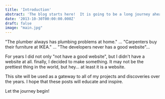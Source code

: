 ```yaml
---
title: 'Introduction'
abstract: 'The blog starts here!  It is going to be a long journey ahead....'
date: '2013-10-30T00:00:00.000Z'
draft: false
image: "main.jpg"
---
```


"The plumber always has plumbing problems at home." ... "Carpenters buy their furniture at IKEA." ... "The developers never has a good website"...

For years I did not only "not have a good website", but I didn't have a website at all.  finally, I decided to make something.  It may not be the prettiest thing in the world, but hey... at least it is a website.

This site will be used as a gateway to all of my projects and discoveries over the years.  I hope that these posts will educate and inspire.

Let the journey begin!
